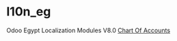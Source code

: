 # l10n_eg
Odoo Egypt Localization Modules V8.0
[Chart Of Accounts](https://apps.odoo.com/apps/modules/8.0/Egyptian_Chart_of_Accounts)

